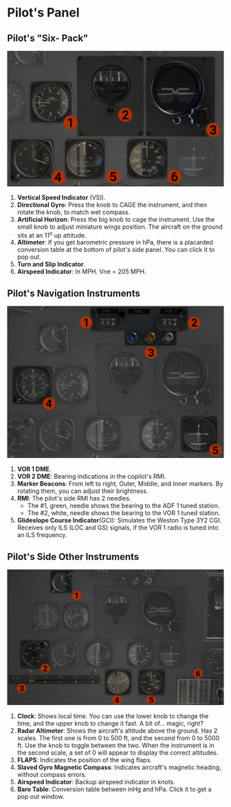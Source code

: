 # Pilot's Panel

## Pilot's "Six- Pack"
![Pilot's Six Pack](plt_six_pack.jpg)

1. **Vertical Speed Indicator** (VSI).
2. **Directional Gyro**: Press the knob to CAGE the instrument, and then rotate the knob, to match wet compass.
3. **Artificial Horizon**: Press the big knob to cage the instrument. Use the small knob to adjust miniature wings position. The aircraft on the ground sits at an 11<sup>o</sup> up attitude.
4. **Altimeter**: If you get barometric pressure in hPa, there is a placarded conversion table at the bottom of pilot's side panel. You can click it to pop out.
5. **Turn and Slip Indicator**.
6. **Airspeed Indicator**: In MPH. Vne = 205 MPH.

## Pilot's Navigation Instruments
![Pilot's Nav Instruments](plt_nav_instr.jpg)

1. **VOR 1 DME**.
2. **VOR 2 DME**: Bearing indications in the copilot's RMI.
3. **Marker Beacons**: From left to right, Outer, Middle, and Inner markers. By rotating them, you can adjust their brightness.
4. **RMI**: The pilot's side RMI has 2 needles.
    - The #1, green, needle shows the bearing to the ADF 1 tuned station.
    - The #2, white, needle shows the bearing to the VOR 1 tuned station.
5. **Glideslope Course Indicator**(GCI): Simulates the Weston Type 3Y2 CGI. Receives only ILS (LOC and GS) signals, if the VOR 1 radio is tuned into an ILS frequency.

## Pilot's Side Other Instruments
![Pilot's Side Other Instruments](plt_misc.jpg)

1. **Clock**: Shows local time. You can use the lower knob to change the time, and the upper knob to change it fast. A bit of... magic, right?
2. **Radar Altimeter**: Shows the aircraft's altitude above the ground. Has 2 scales. The first one is from 0 to 500 ft, and the second from 0 to 5000 ft. Use the knob to toggle between the two. When the instrument is in the second scale, a set of 0 will appear to display the correct altitudes.
3. **FLAPS**: Indicates the position of the wing flaps.
4. **Slaved Gyro Magnetic Compass**: Indicates aircraft's magnetic heading, without compass errors.
5. **Airspeed Indicator**: Backup airspeed indicator in knots.
6. **Baro Table**: Conversion table between inHg and hPa. Click it to get a pop out window.

